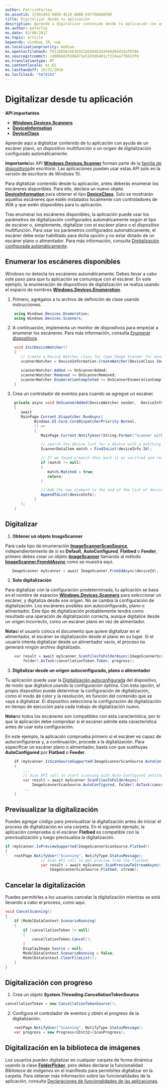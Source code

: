 ```yaml
---
author: PatrickFarley
ms.assetid: 374D1983-60E0-4E18-ABBB-04775BAA0F0D
title: Digitalizar desde tu aplicación
description: Aprende a digitalizar contenido desde tu aplicación con ayuda de un escáner plano, un alimentador o un origen de digitalización configurado automáticamente.
ms.author: pafarley
ms.date: 02/08/2017
ms.topic: article
keywords: windows 10, uwp
ms.localizationpriority: medium
ms.openlocfilehash: f9128056cbb3b9218d164b243948d9dd16af0786
ms.sourcegitcommit: cd00bb829306871e5103db481cf224ea7fb613f0
ms.translationtype: MT
ms.contentlocale: es-ES
ms.lasthandoff: 10/31/2018
ms.locfileid: "5878104"
---
```

# <a name="scan-from-your-app"></a>Digitalizar desde tu aplicación


**API importantes**

-   [**Windows.Devices.Scanners**](https://msdn.microsoft.com/library/windows/apps/Dn264250)
-   [**DeviceInformation**](https://msdn.microsoft.com/library/windows/apps/BR225393)
-   [**DeviceClass**](https://msdn.microsoft.com/library/windows/apps/BR225381)

Aprende aquí a digitalizar contenido de tu aplicación con ayuda de un escáner plano, un dispositivo multifunción o un origen de digitalización configurado automáticamente.

**Importante**las API [**Windows.Devices.Scanner**](https://msdn.microsoft.com/library/windows/apps/Dn264250) forman parte de la [familia de dispositivos](https://msdn.microsoft.com/library/windows/apps/Dn894631)de escritorio. Las aplicaciones pueden usar estas API solo en la versión de escritorio de Windows 10.

Para digitalizar contenido desde tu aplicación, antes deberás enumerar los escáneres disponibles. Para ello, declara un nuevo objeto [**DeviceInformation**](https://msdn.microsoft.com/library/windows/apps/BR225393) para obtener el tipo [**DeviceClass**](https://msdn.microsoft.com/library/windows/apps/BR225381). Solo se mostrarán aquellos escáneres que estén instalados localmente con controladores de WIA y que estén disponibles para tu aplicación.

Tras enumerar los escáneres disponibles, la aplicación puede usar los parámetros de digitalización configurados automáticamente según el tipo de escáner o, simplemente, digitalizar con el escáner plano o el dispositivo multifunción. Para usar los parámetros configurados automáticamente, el escáner debe estar habilitado para dicha opción y no estar dotado de un escáner plano o alimentador. Para más información, consulta [Digitalización configurada automáticamente](https://msdn.microsoft.com/library/windows/hardware/Ff539393).

## <a name="enumerate-available-scanners"></a>Enumerar los escáneres disponibles

Windows no detecta los escáneres automáticamente. Debes llevar a cabo este paso para que tu aplicación se comunique con el escáner. En este ejemplo, la enumeración de dispositivos de digitalización se realiza usando el espacio de nombres [**Windows.Devices.Enumeration**](https://msdn.microsoft.com/library/windows/apps/BR225459).

1.  Primero, agrégalos a tu archivo de definición de clase usando instrucciones.

``` csharp
    using Windows.Devices.Enumeration;
    using Windows.Devices.Scanners;
```

2.  A continuación, implementa un monitor de dispositivos para empezar a enumerar los escáneres. Para más información, consulta [Enumerar dispositivos](enumerate-devices.md).

```csharp
    void InitDeviceWatcher()
    {
       // Create a Device Watcher class for type Image Scanner for enumerating scanners
       scannerWatcher = DeviceInformation.CreateWatcher(DeviceClass.ImageScanner);

       scannerWatcher.Added += OnScannerAdded;
       scannerWatcher.Removed += OnScannerRemoved;
       scannerWatcher.EnumerationCompleted += OnScannerEnumerationComplete;
    }
```

3.  Crea un controlador de eventos para cuando se agregue un escáner.

```csharp
    private async void OnScannerAdded(DeviceWatcher sender,  DeviceInformation deviceInfo)
    {
       await
       MainPage.Current.Dispatcher.RunAsync(
             Windows.UI.Core.CoreDispatcherPriority.Normal,
             () =>
             {
                MainPage.Current.NotifyUser(String.Format("Scanner with device id {0} has been added", deviceInfo.Id), NotifyType.StatusMessage);

                // search the device list for a device with a matching device id
                ScannerDataItem match = FindInList(deviceInfo.Id);

                // If we found a match then mark it as verified and return
                if (match != null)
                {
                   match.Matched = true;
                   return;
                }

                // Add the new element to the end of the list of devices
                AppendToList(deviceInfo);
             }
       );
    }
```

## <a name="scan"></a>Digitalizar

1.  **Obtener un objeto ImageScanner**

Para cada tipo de enumeración [**ImageScannerScanSource**](https://msdn.microsoft.com/library/windows/apps/Dn264238), independientemente de si es **Default**, **AutoConfigured**, **Flatbed** o **Feeder**, primero debes crear un objeto [**ImageScanner**](https://msdn.microsoft.com/library/windows/apps/Dn263806) llamando al método [**ImageScanner.FromIdAsync**](https://msdn.microsoft.com/library/windows/apps/windows.devices.scanners.imagescanner.fromidasync) como se muestra aquí.

 ```csharp
    ImageScanner myScanner = await ImageScanner.FromIdAsync(deviceId);
 ```

2.  **Solo digitalización**

Para digitalizar con la configuración predeterminada, tu aplicación se basa en el nombre de espacios [**Windows.Devices.Scanners**](https://msdn.microsoft.com/library/windows/apps/Dn264250) para seleccionar un escáner, y digitaliza desde ese origen. No se cambia la configuración de digitalización. Los escáneres posibles son autoconfigurado, plano o alimentador. Este tipo de digitalización probablemente tendrá como resultado una operación de digitalización correcta, aunque digitalice desde un origen incorrecto, como un escáner plano en vez de alimentador.

**Nota**si el usuario coloca el documento que quiere digitalizar en el alimentador, el escáner se digitalización desde el plano en su lugar. Si el usuario intenta digitalizar desde un alimentador vacío, el proceso no generará ningún archivo digitalizado.
 
```csharp
    var result = await myScanner.ScanFilesToFolderAsync(ImageScannerScanSource.Default,
        folder).AsTask(cancellationToken.Token, progress);
```

3.  **Digitalizar desde un origen autoconfigurado, plano o alimentador**

Tu aplicación puede usar la [Digitalización autoconfigurada](https://msdn.microsoft.com/library/windows/hardware/Ff539393) del dispositivo, de modo que digitalice usando la configuración óptima. Con esta opción, el propio dispositivo puede determinar la configuración de digitalización, como el modo de color y la resolución, en función del contenido que se vaya a digitalizar. El dispositivo selecciona la configuración de digitalización en tiempo de ejecución para cada trabajo de digitalización nuevo.

**Nota**no todos los escáneres son compatibles con esta característica, por lo que la aplicación debe comprobar si el escáner admite esta característica antes de usar esta configuración.

En este ejemplo, la aplicación comprueba primero si el escáner es capaz de autoconfigurarse y, a continuación, procede a la digitalización. Para especificar un escáner plano o alimentador, basta con que sustituyas **AutoConfigured** por **Flatbed** o **Feeder**.

```csharp
    if (myScanner.IsScanSourceSupported(ImageScannerScanSource.AutoConfigured))
    {
        ...
        // Scan API call to start scanning with Auto-Configured settings.
        var result = await myScanner.ScanFilesToFolderAsync(
            ImageScannerScanSource.AutoConfigured, folder).AsTask(cancellationToken.Token, progress);
        ...
    }
```

## <a name="preview-the-scan"></a>Previsualizar la digitalización

Puedes agregar código para previsualizar la digitalización antes de iniciar el proceso de digitalización en una carpeta. En el siguiente ejemplo, la aplicación comprueba si el escáner **Flatbed** es compatible con la previsualización y luego previsualiza la digitalización.

```csharp
if (myScanner.IsPreviewSupported(ImageScannerScanSource.Flatbed))
{
    rootPage.NotifyUser("Scanning", NotifyType.StatusMessage);
                // Scan API call to get preview from the flatbed.
                var result = await myScanner.ScanPreviewToStreamAsync(
                    ImageScannerScanSource.Flatbed, stream);
```

## <a name="cancel-the-scan"></a>Cancelar la digitalización

Puedes permitirles a los usuarios cancelar la digitalización mientras se está llevando a cabo el proceso, como aquí.

```csharp
void CancelScanning()
{
    if (ModelDataContext.ScenarioRunning)
    {
        if (cancellationToken != null)
        {
            cancellationToken.Cancel();
        }                
        DisplayImage.Source = null;
        ModelDataContext.ScenarioRunning = false;
        ModelDataContext.ClearFileList();
    }
}
```

## <a name="scan-with-progress"></a>Digitalización con progreso

1.  Crea un objeto **System.Threading.CancellationTokenSource**.

```csharp
cancellationToken = new CancellationTokenSource();
```

2.  Configura el controlador de eventos y obtén el progreso de la digitalización.

```csharp
    rootPage.NotifyUser("Scanning", NotifyType.StatusMessage);
    var progress = new Progress<UInt32>(ScanProgress);
```

## <a name="scanning-to-the-pictures-library"></a>Digitalización en la biblioteca de imágenes

Los usuarios pueden digitalizar en cualquier carpeta de forma dinámica usando la clase [**FolderPicker**](https://msdn.microsoft.com/library/windows/apps/BR207881), pero debes declarar la funcionalidad *Biblioteca de imágenes* en el manifiesto para permitirles digitalizar en la carpeta. Para obtener más información sobre las funcionalidades de la aplicación, consulta [Declaraciones de funcionalidades de las aplicaciones](https://msdn.microsoft.com/library/windows/apps/Mt270968).

